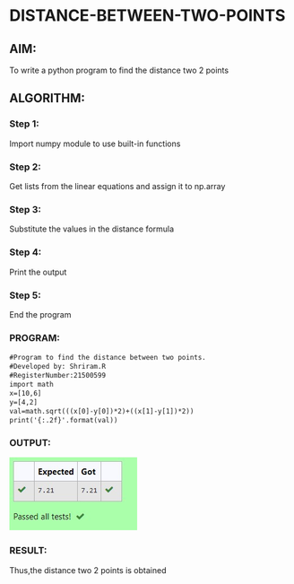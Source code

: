 # DISTANCE-BETWEEN-TWO-POINTS

## AIM:
To write a python program to find the distance two 2 points
## ALGORITHM:
### Step 1:
Import numpy module to use built-in functions 
### Step 2: 
Get lists from the linear equations and assign it to np.array
### Step 3: 
Substitute the values in the distance formula  
### Step 4: 
Print the output
### Step 5:
End the program 
### PROGRAM:
~~~
#Program to find the distance between two points.
#Developed by: Shriram.R
#RegisterNumber:21500599
import math
x=[10,6]
y=[4,2]
val=math.sqrt(((x[0]-y[0])*2)+((x[1]-y[1])*2))
print('{:.2f}'.format(val))
~~~


### OUTPUT:
![output 1](distance1.jpeg)


### RESULT:
Thus,the distance two 2 points is obtained


